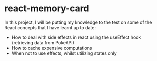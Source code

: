 # react-memory-card

In this project, I will be putting my knowledge to the test on some of the React concepts that I have learnt up to date:

- How to deal with side effects in react using the useEffect hook (retrieving data from PokeAPI)
- How to cache expensive computations 
- When not to use effects, whilst utilizing states only
